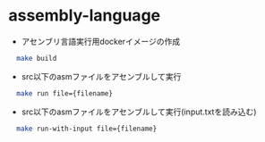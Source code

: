 # assembly-language
* アセンブリ言語実行用dockerイメージの作成
```sh
  make build
```

* src以下のasmファイルをアセンブルして実行
```sh
  make run file={filename}
```

* src以下のasmファイルをアセンブルして実行(input.txtを読み込む)
```sh
  make run-with-input file={filename}
```